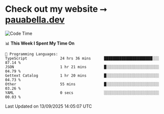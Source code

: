 # Check out my website ⭢ [pauabella.dev](https://pauabella.dev)

<!--START_SECTION:waka-->
![Code Time](http://img.shields.io/badge/Code%20Time-4%2C789%20hrs%2056%20mins-blue)

📊 **This Week I Spent My Time On** 

```text
💬 Programming Languages: 
TypeScript               24 hrs 36 mins      ██████████████████████░░░   87.14 % 
JSON                     1 hr 21 mins        █░░░░░░░░░░░░░░░░░░░░░░░░   04.79 % 
Gettext Catalog          1 hr 20 mins        █░░░░░░░░░░░░░░░░░░░░░░░░   04.73 % 
Other                    55 mins             █░░░░░░░░░░░░░░░░░░░░░░░░   03.26 % 
YAML                     0 secs              ░░░░░░░░░░░░░░░░░░░░░░░░░   00.03 % 
```


 Last Updated on 13/09/2025 14:05:07 UTC
<!--END_SECTION:waka-->

